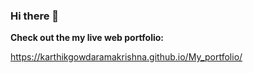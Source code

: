 ### Hi there 👋

**Check out the my live web portfolio:**

https://karthikgowdaramakrishna.github.io/My_portfolio/

<!--
**KarthikGowdaRamakrishna/KarthikGowdaRamakrishna** is a ✨ _special_ ✨ repository because its `README.md` (this file) appears on your GitHub profile.

Here are some ideas to get you started:

- 🔭 I’m currently working on ...
- 🌱 I’m currently learning ...
- 👯 I’m looking to collaborate on ...
- 🤔 I’m looking for help with ...
- 💬 Ask me about ...
- 📫 How to reach me: ...
- 😄 Pronouns: ...
- ⚡ Fun fact: ...
-->
